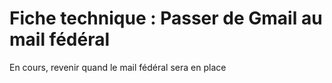 # Fiche technique : Passer de Gmail au mail fédéral

En cours, revenir quand le mail fédéral sera en place